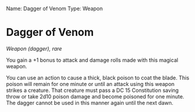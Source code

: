 Name: Dagger of Venom
Type: Weapon

# Dagger of Venom
_Weapon (dagger), rare_

You gain a +1 bonus to attack and damage rolls made with this magical weapon.

You can use an action to cause a thick, black poison to coat the blade. This poison will remain for one minute or until an attack using this weapon strikes a creature. That creature must pass a DC 15 Constitution saving throw or take 2d10 poison damage and become poisoned for one minute. The dagger cannot be used in this manner again until the next dawn.